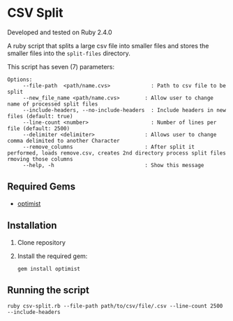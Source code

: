 # CSV Split

Developed and tested on Ruby 2.4.0

A ruby script that splits a large csv file into smaller files and stores the smaller files into the ```split-files``` directory.

This script has seven (7) parameters:

```
Options:
	 --file-path  <path/name.cvs>             : Path to csv file to be split
     --new_file_name <path/name.cvs>        : Allow user to change name of processed split files
	 --include-headers, --no-include-headers  : Include headers in new files (default: true)
	 --line-count <number>                    : Number of lines per file (default: 2500)
     --delimiter <delimiter>                : Allows user to change comma delimited to another Character
     --remove_columns                       : After split it performed, loads remove.csv, creates 2nd directory process split files rmoving those columns
     --help, -h                             : Show this message
```

## Required Gems

- [optimist](https://github.com/ManageIQ/optimist)

## Installation

1. Clone repository
2. Install the required gem:

	```
	gem install optimist

	```

## Running the script

```
ruby csv-split.rb --file-path path/to/csv/file/.csv --line-count 2500 --include-headers

```
